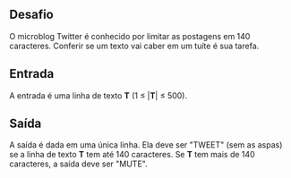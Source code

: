 ## Desafio

O microblog Twitter é conhecido por limitar as postagens em 140 
caracteres. Conferir se um texto vai caber em um tuíte é sua tarefa.

## Entrada

A entrada é uma linha de texto **T** (1 ≤ |**T**| ≤ 500).

## Saída

A saída é dada em uma única linha. Ela deve ser "TWEET" (sem as aspas) se a linha de texto **T** tem até 140 caracteres. Se **T** tem mais de 140 caracteres, a saída deve ser "MUTE".